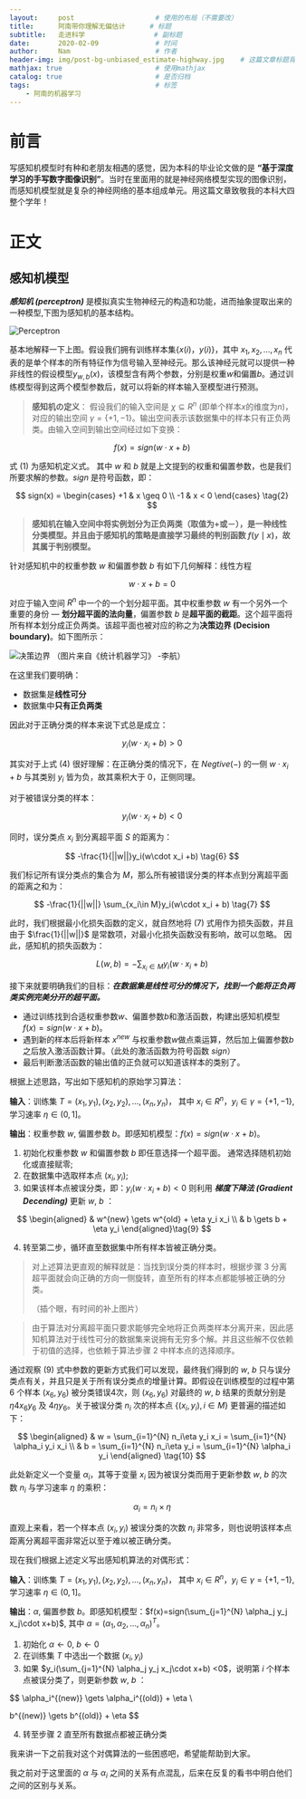 ```yaml
---
layout:     post                    # 使用的布局（不需要改）
title:      阿南带你理解无偏估计      # 标题 
subtitle:   走进科学                 # 副标题
date:       2020-02-09              # 时间
author:     Nam                     # 作者
header-img: img/post-bg-unbiased_estimate-highway.jpg    # 这篇文章标题背景图片
mathjax: true                       # 使用mathjax
catalog: true                       # 是否归档
tags:                               # 标签
    - 阿南的机器学习
---
```


# 前言

写感知机模型时有种和老朋友相遇的感觉，因为本科的毕业论文做的是 **“基于深度学习的手写数字图像识别”**。当时在里面用的就是神经网络模型实现的图像识别，而感知机模型就是复杂的神经网络的基本组成单元。用这篇文章致敬我的本科大四整个学年！

# 正文

## 感知机模型

***感知机 (perceptron)*** 是模拟真实生物神经元的构造和功能，进而抽象提取出来的一种模型,下图为感知机的基本结构。

![Perceptron](Perceptron.jpg)

基本地解释一下上图。假设我们拥有训练样本集$\{{x(i)，y(i)}\}$，其中 $x_1,x_2,…,x_n$ 代表的是单个样本的所有特征作为信号输入至神经元。那么该神经元就可以提供一种非线性的假设模型$y_{w,b}(x)$，该模型含有两个参数，分别是权重$w$和偏置$b$。通过训练模型得到这两个模型参数后，就可以将新的样本输入至模型进行预测。

>**感知机の定义**： 假设我们的输入空间是 $\chi\subseteq R^n$ (即单个样本$x$的维度为$n$)，对应的输出空间 $\gamma=\{+1, -1\}$。输出空间表示该数据集中的样本只有正负两类。由输入空间到输出空间经过如下变换：

$$
f(x)=sign(w\cdot x+b) \tag{1}
$$

式 $(1)$ 为感知机定义式。 其中 $w$ 和 $b$ 就是上文提到的权重和偏置参数，也是我们所要求解的参数。$sign$ 是符号函数，即：

$$
sign(x) = 
\begin{cases}
+1 & x \geq 0 \\
-1 & x < 0
\end{cases} \tag{2}
$$

>**感知机在输入空间中将实例划分为正负两类（取值为+或－），是一种线性分类模型。并且由于感知机的策略是直接学习最终的判别函数 $f(y\mid x)$，故其属于判别模型。**

针对感知机中的权重参数 $w$ 和偏置参数 $b$ 有如下几何解释：线性方程

$$
w\cdot x+b=0 \tag{3}
$$

对应于输入空间 $R^n$ 中一个的一个划分超平面。其中权重参数 $w$ 有一个另外一个重要的身份 — **划分超平面的法向量**，偏置参数 $b$ 是**超平面的截距**。这个超平面将所有样本划分成正负两类。该超平面也被对应的称之为**决策边界 (Decision boundary)**。如下图所示：

![决策边界](Decision_boundary.jpg)
（图片来自《统计机器学习》 -李航）



在这里我们要明确：

* 数据集是**线性可分**
* 数据集中**只有正负两类**

因此对于正确分类的样本来说下式总是成立：

$$
y_i(w\cdot x_i + b) > 0 \tag{4}
$$

其实对于上式 $(4)$ 很好理解：在正确分类的情况下，在 $Negtive (-)$ 的一侧 $w \cdot x_i +b$ 与其类别 $y_i$ 皆为负，故其乘积大于 $0$，正侧同理。

对于被错误分类的样本：

$$
y_i(w\cdot x_i + b) < 0 \tag{5}
$$

同时，误分类点 $x_i$ 到分离超平面 $S$ 的距离为：

$$
-\frac{1}{||w||}y_i(w\cdot x_i +b) \tag{6}
$$

我们标记所有误分类点的集合为 $M$，那么所有被错误分类的样本点到分离超平面的距离之和为：

$$
-\frac{1}{||w||} \sum_{x_i\in M}y_i(w\cdot x_i + b) \tag{7}
$$

此时，我们根据最小化损失函数的定义，就自然地将 $(7)$ 式用作为损失函数，并且由于 $\frac{1}{||w||}$ 是常数项，对最小化损失函数没有影响，故可以忽略。 因此，感知机的损失函数为：

$$
L(w,b) = -\sum_{x_i\in M}y_i(w\cdot x_i + b) \tag{8}
$$

接下来就要明确我们的目标：***在数据集是线性可分的情况下，找到一个能将正负两类实例完美分开的超平面。***

* 通过训练找到合适权重参数$w$、偏置参数$b$和激活函数，构建出感知机模型 $f(x)=sign(w\cdot x+b)$。
* 遇到新的样本后将新样本 $x^{new}$ 与权重参数$w$做点乘运算，然后加上偏置参数$b$之后放入激活函数计算。（此处的激活函数为符号函数 $sign$）
* 最后判断激活函数的输出值的正负就可以知道该样本的类别了。

根据上述思路，写出如下感知机的原始学习算法：

**输入**：训练集 $T={(x_1, y_1), (x_2, y_2), ... , (x_n, y_n)}$， 其中 $x_i\in R^n$，$y_i\in \gamma=\{+1, -1\}$, 学习速率 $\eta \in (0,1]$。

**输出**：权重参数 $w$, 偏置参数 $b$。即感知机模型：$f(x)=sign(w\cdot x+b)$。

1. 初始化权重参数 $w$ 和偏置参数 $b$ 即任意选择一个超平面。 通常选择随机初始化或直接赋零;
2. 在数据集中选取样本点 $(x_i,y_i)$;
3. 如果该样本点被误分类，即：$y_i(w\cdot x_i + b) < 0$ 则利用 ***梯度下降法 (Gradient Decending)*** 更新 $w$, $b$ ：

$$
\begin{aligned}
& w^{new} \gets w^{old} + \eta y_i x_i \\
& b \gets b + \eta y_i
\end{aligned}\tag{9}
$$

4. 转至第二步，循环直至数据集中所有样本皆被正确分类。

> 对上述算法更直观的解释就是：当找到误分类的样本时，根据步骤 $3$ 分离超平面就会向正确的方向一侧旋转，直至所有的样本点都能够被正确的分类。 
> 
> （插个眼，有时间的补上图片）

> 由于算法对分离超平面只要求能够完全地将正负两类样本分离开来，因此感知机算法对于线性可分的数据集来说拥有无穷多个解。并且这些解不仅依赖于初值的选择，也依赖于算法步骤 $2$ 中样本点的选择顺序。

通过观察 $(9)$ 式中参数的更新方式我们可以发现，最终我们得到的 $w$, $b$ 只与误分类点有关，并且只是关于所有误分类点的增量计算。即假设在训练模型的过程中第 $6$ 个样本 $(x_6, y_6)$ 被分类错误4次，则 $(x_6, y_6)$ 对最终的 $w$, $b$ 结果的贡献分别是 $\eta4x_6y_6$ 及 $4\eta y_6$。关于被误分类 $n_i$ 次的样本点 $\{(x_i, y_i), i\in M\}$ 更普遍的描述如下：

$$
\begin{aligned}
& w = \sum_{i=1}^{N} n_i\eta y_i x_i = \sum_{i=1}^{N} \alpha_i y_i x_i \\
& b = \sum_{i=1}^{N} n_i\eta y_i = \sum_{i=1}^{N} \alpha_i y_i
\end{aligned} \tag{10}
$$

此处新定义一个变量 $\alpha_i$，其等于变量 $x_i$ 因为被误分类而用于更新参数 $w$, $b$ 的次数 $n_i$ 与学习速率 $\eta$ 的乘积：

$$
\alpha_i = n_i \times \eta
$$

直观上来看，若一个样本点 $(x_i, y_i)$ 被误分类的次数 $n_i$ 非常多，则也说明该样本点距离分离超平面非常近以至于难以被正确分类。

现在我们根据上述定义写出感知机算法的对偶形式：

**输入**：训练集 $T={(x_1, y_1), (x_2, y_2), ... , (x_n, y_n)}$， 其中 $x_i\in R^n$，$y_i\in \gamma=\{+1, -1\}$, 学习速率 $\eta \in (0,1]$。

**输出**：$\alpha$, 偏置参数 $b$。即感知机模型：$f(x)=sign(\sum_{j=1}^{N} \alpha_j y_j x_j\cdot x+b)$, 其中 $\alpha = (\alpha_1, \alpha_2,..., \alpha_n)^T$。

1. 初始化 $\alpha \gets 0$, $b \gets 0$
2. 在训练集 $T$ 中选出一个数据 $(x_i, y_i)$
3. 如果 $y_i(\sum_{j=1}^{N} \alpha_j y_j x_j\cdot x+b) <0$，说明第 $i$ 个样本点被误分类了，则更新参数 $w$, $b$ ：

$$
\alpha_i^{(new)} \gets \alpha_i^{(old)} + \eta \\

b^{(new)} \gets b^{(old)} + \eta
$$

4. 转至步骤 $2$ 直至所有数据点都被正确分类

我来讲一下之前我对这个对偶算法的一些困惑吧，希望能帮助到大家。

我之前对于这里面的 $\alpha$ 与 $\alpha_i$ 之间的关系有点混乱，后来在反复的看书中明白他们之间的区别与关系。